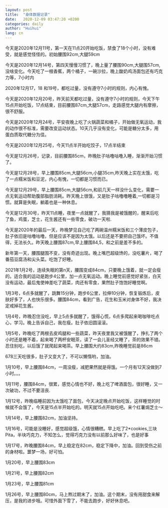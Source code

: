 ```yaml
---
layout: post
title:  "身体数据记录"
date:   2020-12-09 03:47:20 +0200
categories: daily
author: "Huihui"
lang: cn
---
```


<p>今天是2020年12月11号，第一天在11点20开始吃饭，禁食了18个小时，没有难受，就是感觉怪怪的。初始腰围92cm,大腿59cm</p>

<p>今天是2020年12月14号，第四天慢慢习惯了，晚上量了腰围90cm,大腿围57cm,没啥变化。今天吃了一根香蕉，两个橘子，一碗沙拉，晚上酸奶鸡汤面包还有巧克力等，7小时内</p>

<p>2020年12月17，18 和19号，都吃过量，没有遵守7小时的规则，内心有愧。</p>

<p>今天是2020年12月20号，昨天前天都吃过量，没有遵守7小时的规则，今天下午15点开始吃饭，17点结束，目前腰围87cm,大腿57cm，走路感觉大腿内有摩擦，很不舒服。</p>

<p>今天是2020年12月24号，平安夜晚上吃了火锅蔬菜和橘子，开始做无氧运动，我的动作很不标准，需要改变运动状态。10天几乎没有变化，可能是糖分太多，用蛋白质取代糖分为佳。</p>

<p>今天是2020年12月25号，今天11点半开始吃饺子，17点半结束</p>

<p>今天是12月26号，记录，目前腰围85cm，昨晚肚子咕噜咕噜入睡，渐渐开始习惯了。</p>

<p>今天是12月28号，早上腰围85cm,大腿56cm,小腿35cm,昨天晚上实在太饿，吃了一点糯米饭和豆泥，内心有愧，一切都是习惯而已。</p>

<p>今天是12月29号，早上腰围85cm,大腿56cm,和前几天一样没什么变化，需要一点无氧运动帮助腹部脂肪消耗。昨天晚上很饿，又是肚子咕噜噜睡着,一切都是习惯。就算是失眠，躺着也是一种休息。</p>

<p>今天是12月30号，昨天11点睡，夜里一点就醒了，我猜我是被饿醒的，醒来后吃了鱼，鸡蛋，芝士，花生酱还有一些零食，破功一天啦.</p>

<p>今天是2020年的最后一天，昨晚梦见自己吃了两碗温州糯米饭和三个薄皮包子，肚子依旧是咕噜咕噜，但是应该不是因为太饿。以后还是不要把自己饿坏。不值得，无法长久。昨天晚上腰围87cm,早上腰围84,5，和之前是差不多的。</p>

<p>新年第一天，腰围腿围不变，没有奇迹出现。晚上嘴巴超级馋的，没吃薯片，喝了番茄豆腐汤和尖头菜。吃饱了好睡。</p>

<p>2021年1月2号，连续失眠的第n天，腰围变成84cm，只要晚上饿着，就一定会瘦的。适合我的运动是跑步4公里，加一点无氧运动。晚上睡觉前感觉好紧张，白天没有运动，最后鬼使神差吃了蔬菜，肉还有零食，果然肚子饱饱好睡觉啊。</p>

<p>1月3号，6点多就醒了，跳舞15分钟，跑步6公里，拉伸10分钟，恢复锻炼后，皮肤好多了，人也快乐很多。腰围84cm，看到广告，花生和玉米对身体不好，我决定戒掉花生酱。</p>

<p>1月4号，昨晚忍住没吃，早上5点多就醒了，饿得心慌，6点多爬起来喝咖啡吃点心，学习。晚上告诉自己，我在瘦。肚子依旧圆滚滚。</p>

<p>1月5号，昨晚吃了两根去皮鸡腿和一些蔬菜，昨天夜里我又被饿醒了，挣扎了两个小时还是睡不着，起来喝了两杯安眠茶，读了一会儿圣经又睡了，茶的效果不错。忍住别吃，以后饿了就爬起来喝茶。早上腰围大约83cm,昨晚睡觉前是86cm</p>

<p>678三天吃很多，肚子又变大了，不可以懒惰哟，加油。</p>

<p>1月10号，早上腰围84cm，一周没瘦，减肥果然就是得饿。一个月有12天没做到7小时。。。</p>

<p>1月11号，腰围84cm，很累，感觉心情也不好，晚上吃了啤酒面包，很好睡，又一次破功，不过不要沮丧.</p>

<p>1月12号，昨晚临睡前因为太饿吃了面包，今天决定晚点开始吃饭，这样睡觉的时候就不会饿了，今天是15点半开始吃的。明天就15点开始吃吧。来个红薯焗芝士～</p>

<p>1月14号，早上腰围82cm，加油坚持。</p>

<p>1月16号，可能是没睡好，感觉超级饿，心情很糟糕。早上吃了2*cookies,三块Pita，半块巧克力，不知怎么，觉得巧克力没有以前那么好味了，也是好事</p>

<p>1月17号，昨晚腰围84cm，早上稳定在82cm，稳定下降中，加油。回到受伤之前的身材啦。噩梦一场，好可怕。</p>

<p>1月20号，早上腰围83cm</p>

<p>1月21号，早上腰围82cm</p>

<p>1月23号，早上腰围81cm</p>

<p>1月26号，早上腰围80cm，马上熬过期末了，加油。这个期末，没有用甜食来解压，是我的进步哦。可惜外面下雪了，不能去跑步，好好休息吧。</p>